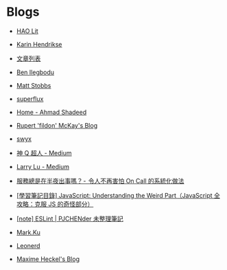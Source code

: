 # Blogs

- [HAO Lit](https://easonchang0115.github.io/)

- [Karin Hendrikse](https://khendrikse.github.io/about)

- [文章列表](https://shubo.io/)

- [Ben Ilegbodu](https://www.benmvp.com/)

- [Matt Stobbs](https://www.mattstobbs.com/)

- [superflux](https://superflux.dev/)

- [Home - Ahmad Shadeed](https://ishadeed.com/)

- [Rupert 'fildon' McKay's Blog](https://blog.fildon.me/)

- [swyx](https://www.swyx.io/)

- [神 Q 超人 - Medium](https://medium.com/@gqsm)

- [Larry Lu - Medium](https://medium.com/@larry850806)

- [服務總是在半夜出事嗎？ -  令人不再害怕 On Call 的系統化做法](https://medium.com/starbugs/%E6%9C%8D%E5%8B%99%E7%B8%BD%E6%98%AF%E5%9C%A8%E5%8D%8A%E5%A4%9C%E5%87%BA%E4%BA%8B%E5%97%8E-%E4%BB%A4%E4%BA%BA%E4%B8%8D%E5%86%8D%E5%AE%B3%E6%80%95-on-call-%E7%9A%84%E7%B3%BB%E7%B5%B1%E5%8C%96%E5%81%9A%E6%B3%95-1a1e6497cb13)

- [[學習筆記目錄] JavaScript: Understanding the Weird Part（JavaScript 全攻略：克服 JS 的奇怪部分）](https://pjchender.blogspot.com/2017/06/javascript-understanding-weird-part.html)

- [[note] ESLint | PJCHENder 未整理筆記](https://pjchender.dev/webdev/note-eslint/)

- [Mark.Ku](https://blog.markkulab.net/?fs=e&s=cl)

- [Leonerd](https://leonerd.gatsbyjs.io/)

- [Maxime Heckel's Blog](https://blog.maximeheckel.com/)
